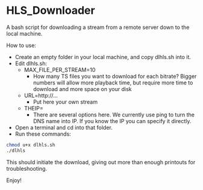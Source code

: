 # HLS_Downloader
A bash script for downloading a stream from a remote server down to the local machine.

How to use:
* Create an empty folder in your local machine, and copy dlhls.sh into it.
* Edit dlhls.sh:
    * MAX_FILE_PER_STREAM=10
        * How many TS files you want to download for each bitrate? Bigger numbers will allow more playback time, but require more time to download and more space on your disk
    * URL=http://...
        * Put here your own stream
    * THEIP=
        * There are several options here. We currently use ping to turn the DNS name into IP. If you know the IP you can specify it directly.
* Open a terminal and cd into that folder.
* Run these commands:
```bash
chmod u+x dlhls.sh
./dlhls
```
This should initiate the download, giving out more than enough printouts for troubleshooting.

Enjoy!

